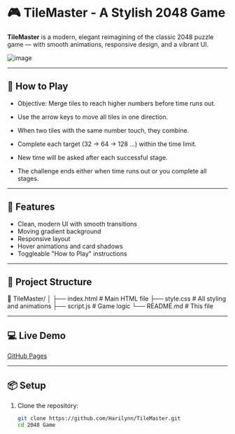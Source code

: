 # 🎮 TileMaster - A Stylish 2048 Game

**TileMaster** is a modern, elegant reimagining of the classic 2048 puzzle game — with smooth animations, responsive design, and a vibrant UI.

![image](https://github.com/user-attachments/assets/19731c68-21cf-4cdd-8848-6e7598989b91)


---

## 🚀 How to Play

- Objective: Merge tiles to reach higher numbers before time runs out.

- Use the arrow keys to move all tiles in one direction.
- When two tiles with the same number touch, they combine.
- Complete each target (32 → 64 → 128 …) within the time limit.
- New time will be asked after each successful stage.
- The challenge ends either when time runs out or you complete all stages.

---

## 🎨 Features

- Clean, modern UI with smooth transitions
- Moving gradient background
- Responsive layout
- Hover animations and card shadows
- Toggleable "How to Play" instructions

---

## 📁 Project Structure

📁 TileMaster/
│
├── index.html # Main HTML file
├── style.css # All styling and animations
├── script.js # Game logic
└── README.md # This file

---

## 💻 Live Demo

[GitHub Pages](https://harilynn.github.io/TileMaster/)

---

## 📦 Setup

1. Clone the repository:
   ```bash
   git clone https://github.com/Harilynn/TileMaster.git
   cd 2048 Game

